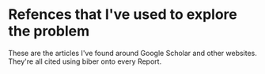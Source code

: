 # Refences that I've used to explore the problem

These are the articles I've found around Google Scholar and other
websites. They're all cited using biber onto every Report.
